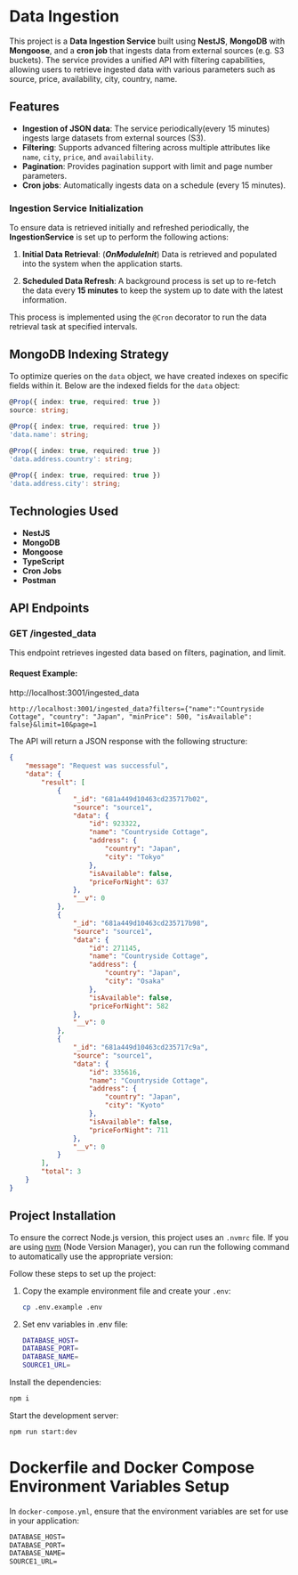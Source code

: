 # Data Ingestion

This project is a **Data Ingestion Service** built using **NestJS**, **MongoDB** with **Mongoose**, and a **cron job** that ingests data from external sources (e.g. S3 buckets). The service provides a unified API with filtering capabilities, allowing users to retrieve ingested data with various parameters such as source, price, availability, city, country, name.

## Features
- **Ingestion of JSON data**: The service periodically(every 15 minutes) ingests large datasets from external sources (S3).
- **Filtering**: Supports advanced filtering across multiple attributes like `name`, `city`, `price`, and `availability`.
- **Pagination**: Provides pagination support with limit and page number parameters.
- **Cron jobs**: Automatically ingests data on a schedule (every 15 minutes).

### Ingestion Service Initialization

To ensure data is retrieved initially and refreshed periodically, the **IngestionService** is set up to perform the following actions:

1. **Initial Data Retrieval**: (***OnModuleInit***)  Data is retrieved and populated into the system when the application starts.

2. **Scheduled Data Refresh**: A background process is set up to re-fetch the data every **15 minutes** to keep the system up to date with the latest information.

This process is implemented using the `@Cron` decorator to run the data retrieval task at specified intervals.


## MongoDB Indexing Strategy
To optimize queries on the `data` object, we have created indexes on specific fields within it. Below are the indexed fields for the `data` object:

```ts
@Prop({ index: true, required: true })
source: string;
    
@Prop({ index: true, required: true })
'data.name': string;

@Prop({ index: true, required: true })
'data.address.country': string;

@Prop({ index: true, required: true })
'data.address.city': string;
```
## Technologies Used
- **NestJS**
- **MongoDB**
- **Mongoose**
- **TypeScript**
- **Cron Jobs**
- **Postman**

## API Endpoints

### **GET** /ingested_data

This endpoint retrieves ingested data based on filters, pagination, and limit.

#### Request Example: 
http://localhost:3001/ingested_data
```http
http://localhost:3001/ingested_data?filters={"name":"Countryside Cottage", "country": "Japan", "minPrice": 500, "isAvailable": false}&limit=10&page=1
```
The API will return a JSON response with the following structure:

```json
{
    "message": "Request was successful",
    "data": {
        "result": [
            {
                "_id": "681a449d10463cd235717b02",
                "source": "source1",
                "data": {
                    "id": 923322,
                    "name": "Countryside Cottage",
                    "address": {
                        "country": "Japan",
                        "city": "Tokyo"
                    },
                    "isAvailable": false,
                    "priceForNight": 637
                },
                "__v": 0
            },
            {
                "_id": "681a449d10463cd235717b98",
                "source": "source1",
                "data": {
                    "id": 271145,
                    "name": "Countryside Cottage",
                    "address": {
                        "country": "Japan",
                        "city": "Osaka"
                    },
                    "isAvailable": false,
                    "priceForNight": 582
                },
                "__v": 0
            },
            {
                "_id": "681a449d10463cd235717c9a",
                "source": "source1",
                "data": {
                    "id": 335616,
                    "name": "Countryside Cottage",
                    "address": {
                        "country": "Japan",
                        "city": "Kyoto"
                    },
                    "isAvailable": false,
                    "priceForNight": 711
                },
                "__v": 0
            }
        ],
        "total": 3
    }
}
```


## Project Installation

To ensure the correct Node.js version, this project uses an `.nvmrc` file. If you are using [nvm](https://github.com/nvm-sh/nvm) (Node Version Manager), you can run the following command to automatically use the appropriate version:

Follow these steps to set up the project:

1. Copy the example environment file and create your `.env`:

   ```sh
   cp .env.example .env
2. Set env variables in .env file:
    ```sh
    DATABASE_HOST=
    DATABASE_PORT=
    DATABASE_NAME=
    SOURCE1_URL=
    ```
Install the dependencies:

```sh
npm i
```
Start the development server:

```sh
npm run start:dev
```

# Dockerfile and Docker Compose Environment Variables Setup

In `docker-compose.yml`, ensure that the environment variables are set for use in your application:

```Dockerfile
DATABASE_HOST=
DATABASE_PORT=
DATABASE_NAME=
SOURCE1_URL=
```
